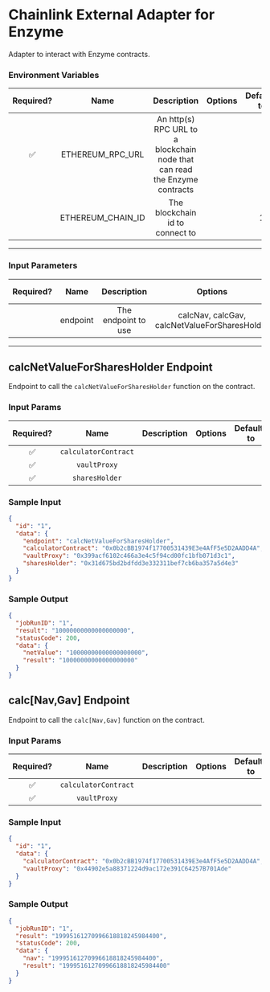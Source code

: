 # Chainlink External Adapter for Enzyme

Adapter to interact with Enzyme contracts.

### Environment Variables

| Required? |       Name        |                                Description                                 | Options | Defaults to |
| :-------: | :---------------: | :------------------------------------------------------------------------: | :-----: | :---------: |
|    ✅     | ETHEREUM_RPC_URL  | An http(s) RPC URL to a blockchain node that can read the Enzyme contracts |         |             |
|           | ETHEREUM_CHAIN_ID |                      The blockchain id to connect to                       |         |      1      |

---

### Input Parameters

| Required? |   Name   |     Description     |                    Options                    | Defaults to |
| :-------: | :------: | :-----------------: | :-------------------------------------------: | :---------: |
|           | endpoint | The endpoint to use | calcNav, calcGav, calcNetValueForSharesHolder |   calcNav   |

---

## calcNetValueForSharesHolder Endpoint

Endpoint to call the `calcNetValueForSharesHolder` function on the contract.

### Input Params

| Required? |         Name         | Description | Options | Defaults to |
| :-------: | :------------------: | :---------: | :-----: | :---------: |
|    ✅     | `calculatorContract` |             |         |             |
|    ✅     |     `vaultProxy`     |             |         |             |
|    ✅     |    `sharesHolder`    |             |         |             |

### Sample Input

```json
{
  "id": "1",
  "data": {
    "endpoint": "calcNetValueForSharesHolder",
    "calculatorContract": "0x0b2cBB1974f17700531439E3e4AfF5e5D2AADD4A",
    "vaultProxy": "0x399acf6102c466a3e4c5f94cd00fc1bfb071d3c1",
    "sharesHolder": "0x31d675bd2bdfdd3e332311bef7cb6ba357a5d4e3"
  }
}
```

### Sample Output

```json
{
  "jobRunID": "1",
  "result": "10000000000000000000",
  "statusCode": 200,
  "data": {
    "netValue": "10000000000000000000",
    "result": "10000000000000000000"
  }
}
```

## calc[Nav,Gav] Endpoint

Endpoint to call the `calc[Nav,Gav]` function on the contract.

### Input Params

| Required? |         Name         | Description | Options | Defaults to |
| :-------: | :------------------: | :---------: | :-----: | :---------: |
|    ✅     | `calculatorContract` |             |         |             |
|    ✅     |     `vaultProxy`     |             |         |             |

### Sample Input

```json
{
  "id": "1",
  "data": {
    "calculatorContract": "0x0b2cBB1974f17700531439E3e4AfF5e5D2AADD4A",
    "vaultProxy": "0x44902e5a88371224d9ac172e391C64257B701Ade"
  }
}
```

### Sample Output

```json
{
  "jobRunID": "1",
  "result": "19995161270996618818245984400",
  "statusCode": 200,
  "data": {
    "nav": "19995161270996618818245984400",
    "result": "19995161270996618818245984400"
  }
}
```
